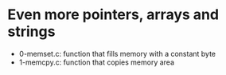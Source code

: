# Even more pointers, arrays and strings
* 0-memset.c: function that fills memory with a constant byte
* 1-memcpy.c: function that copies memory area
